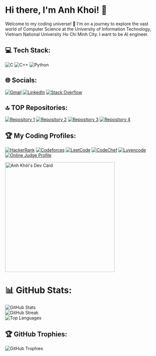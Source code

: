 # Hi there, I'm Anh Khoi! 👋

Welcome to my coding universe! 🚀 I'm on a journey to explore the vast world of Computer Science at the University of Information Technology, Vietnam National University Ho Chi Minh City. I want to be AI engineer.

## 💻 Tech Stack:
![C](https://img.shields.io/badge/c-%2300599C.svg?style=for-the-badge&logo=c&logoColor=white) 
![C++](https://img.shields.io/badge/c++-%2300599C.svg?style=for-the-badge&logo=c%2B%2B&logoColor=white) 
![Python](https://img.shields.io/badge/python-3670A0?style=for-the-badge&logo=python&logoColor=ffdd54)

## 🌐 Socials:
[![Gmail](https://img.shields.io/badge/Gmail-Email-red?style=flat-square&logo=gmail)](mailto:khoib1601@gmail.com)
[![LinkedIn](https://img.shields.io/badge/LinkedIn-Connect-blue?style=flat-square&logo=linkedin)](https://www.linkedin.com/in/khoi-bui-86508b297/)
[![Stack Overflow](https://img.shields.io/badge/Stack%20Overflow-Profile-orange?style=flat-square&logo=stack-overflow)](https://stackoverflow.com/users/23291330/anh-khoi)

## 🔝 TOP Repositories:
[![Repository 1](https://github-readme-stats.vercel.app/api/pin/?username=KhoiBui16&repo=28Tech_Code_Online&theme=dark)](https://github.com/KhoiBui16/28Tech_Code_Online)
[![Repository 2](https://github-readme-stats.vercel.app/api/pin/?username=KhoiBui16&repo=Fullhouse_Code_Online&theme=dark)](https://github.com/KhoiBui16/Fullhouse_Code_Online)
[![Repository 3](https://github-readme-stats.vercel.app/api/pin/?username=KhoiBui16&repo=LCOJ_Code_Online&theme=dark)](https://github.com/KhoiBui16/LCOJ_Code_Online)
[![Repository 4](https://github-readme-stats.vercel.app/api/pin/?username=KhoiBui16&repo=Data_Structure_Algorithm&theme=dark)](https://github.com/KhoiBui16/Data_Structure_Algorithm)

## 🏆 My Coding Profiles:
[![HackerRank](https://img.shields.io/badge/HackerRank-Profile-brightgreen?style=flat-square&logo=hackerrank)](https://www.hackerrank.com/profile/khoib1601)
[![Codeforces](https://img.shields.io/badge/Codeforces-Profile-brightgreen?style=flat-square&logo=codeforces)](https://codeforces.com/profile/anhkhoi16)
[![LeetCode](https://img.shields.io/badge/LeetCode-Profile-brightgreen?style=flat-square&logo=leetcode)](https://leetcode.com/KhoiBui-VN/)
[![CodeChef](https://img.shields.io/badge/CodeChef-Profile-brightgreen?style=flat-square&logo=codechef)](https://www.codechef.com/users/khoibui)
[![Luyencode](https://img.shields.io/badge/Luyencode-Profile-brightgreen?style=flat-square&logo=leetcode)](https://luyencode.net/user)
[![Online Judge Profile](https://img.shields.io/badge/Online%20Judge-Profile-brightgreen?style=flat-square&logo=data:image/png;base64,iVBORw0KGgoAAAANSUhEUgAAABQAAAAUCAYAAACNiR0NAAAB/0lEQVR42mNkIBIwUqIF+AcTQwaEmgQ5h+ArZEBbmZSbBgv0B8JFGwBZmgQoIZYIBTGIFj2AjAcuL8AQx6KQROxgQakgQgRu4DGKgZQz6IXIAYwCDMNAIdYAQvwfQCj+OwhEZc3MMIgYgacZAhQz7DAAGYkxHAwmjRgBqDkMjgZQwPxIsjgEIAChB4JiEYgHAgAQW4G1ABED8MsIAOMIgZ4bC3AEwRyEEwBgxQy0AEBIksgRBwYy4AEBmYRhmGDoEAKMhgOyORyQhAFCPcQ6zj8ToEAGxJMwJAEWkiQBmxBpBmwZQmQyJ+VThO4ECaZGhGkY6BqIRJkLIuRGlI0DYhiFRJ0AqEFOg1KlTg1AhAEI5IqEJMKMErIGqKv5yMhOj6xgqz4eSaxZqlgAAG4P/xBHzXVmAAAAAElFTkSuQmCC)](https://oj.vnoi.info/user)

<a href="https://app.daily.dev/khoibui"><img src="https://api.daily.dev/devcards/v2/Rvl6dmWmztjpymCqu7swU.png?type=default&r=33w" width="356" alt="Anh Khôi's Dev Card"/></a>

# 📊 GitHub Stats:
![GitHub Stats](https://github-readme-stats.vercel.app/api?username=KhoiBui16&theme=nightowl&hide_border=false&include_all_commits=false&count_private=false) <br/>
![GitHub Streak](https://github-readme-streak-stats.herokuapp.com/?user=KhoiBui16&theme=nightowl&hide_border=false) <br/>
![Top Languages](https://github-readme-stats.vercel.app/api/top-langs/?username=KhoiBui16&theme=nightowl&hide_border=false&layout=compact)

## 🏆 GitHub Trophies:
![GitHub Trophies](https://github-profile-trophy.vercel.app/?username=KhoiBui16&theme=onestar&no-frame=false&no-bg=false&margin-w=4)





























<!-- Proudly created with GPRM ( https://gprm.itsvg.in ) -->

<!---
KhoiBui16/KhoiBui16 is a ✨ special ✨ repository because its `README.md` (this file) appears on your GitHub profile.
You can click the Preview link to take a look at your changes.
--->
